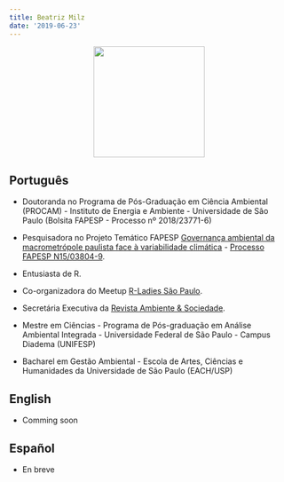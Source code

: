 ```yaml
---
title: Beatriz Milz
date: '2019-06-23'
---
```



<center><img src ="https://beatrizmilz.com/img/bea.jpg"  width="200">
</center>


## Português

- Doutoranda no Programa de Pós-Graduação em Ciência Ambiental (PROCAM) - Instituto de Energia e Ambiente - Universidade de São Paulo (Bolsita FAPESP - Processo nº 2018/23771-6)
  
- Pesquisadora no Projeto Temático FAPESP [Governança ambiental da macrometrópole paulista face à variabilidade climática](http://govamb.iee.usp.br/) - [Processo FAPESP N15/03804-9](https://bv.fapesp.br/pt/auxilios/97000/governanca-ambiental-da-macrometropole-paulista-face-a-variabilidade-climatica/).

- Entusiasta de R.

- Co-organizadora do Meetup [R-Ladies São Paulo](https://www.meetup.com/R-Ladies-Sao-Paulo/).

- Secretária Executiva da [Revista Ambiente & Sociedade](http://www.scielo.br/revistas/asoc/iaboutj.htm).

- Mestre em Ciências - Programa de Pós-graduação em Análise Ambiental Integrada - Universidade Federal de São Paulo - Campus Diadema (UNIFESP)

- Bacharel em Gestão Ambiental - Escola de Artes, Ciências e Humanidades da Universidade de São Paulo (EACH/USP)




## English

 - Comming soon
 
## Español

 - En breve